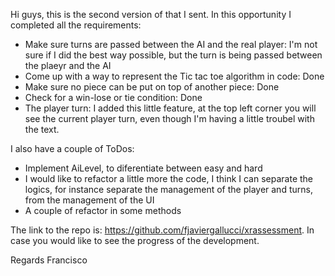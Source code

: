 Hi guys, this is the second version of that I sent. In this opportunity I completed all the requirements:
-   Make sure turns are passed between the AI and the real player: I'm not sure if I did the best way possible, but the turn is being passed between the plaeyr and the AI
-   Come up with a way to represent the Tic tac toe algorithm in code: Done
-   Make sure no piece can be put on top of another piece: Done
-   Check for a win-lose or tie condition: Done
 -  The player turn: I added this little feature, at the top left corner you will see the current player turn, even though I'm having a little troubel with the text.

I also have a couple of ToDos:
-   Implement AiLevel, to diferentiate between easy and hard
-   I would like to refactor a little more the code, I think I can separate the logics, for instance separate the management of the player and turns, from the management of the UI
-   A couple of refactor in some methods

The link to the repo is: https://github.com/fjaviergallucci/xrassessment. In case you would like to see the progress of the development.

Regards
Francisco